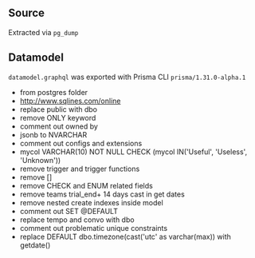 ## Source
Extracted via `pg_dump`

## Datamodel

`datamodel.graphql` was exported with Prisma CLI `prisma/1.31.0-alpha.1`
- from postgres folder
- http://www.sqlines.com/online
- replace public with dbo
- remove ONLY keyword
- comment out owned by
- jsonb to NVARCHAR
- comment out configs and extensions
- mycol VARCHAR(10) NOT NULL CHECK (mycol IN('Useful', 'Useless', 'Unknown'))
- remove trigger and trigger functions
- remove []
- remove CHECK and ENUM related fields
- remove teams trial_end+ 14 days cast in get dates
- remove nested create indexes inside model
- comment out SET @DEFAULT 
- replace tempo and convo with dbo
- comment out problematic unique constraints
- replace DEFAULT dbo.timezone(cast('utc' as varchar(max)) with getdate()